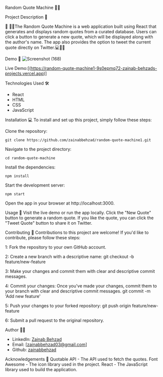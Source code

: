 Random Quote Machine 💬🚀

Project Description 📝

🌟 👩‍💻The Random Quote Machine is a web application built using React that generates and displays random quotes from a curated database. Users can click a button to generate a new quote, which will be displayed along with the author's name. The app also provides the option to tweet the current quote directly on Twitter.💻📝🚀

Demo 📸
![Screenshot (168)](https://github.com/user-attachments/assets/ff1189cb-c560-4e8b-a792-cd25580fe6ac)


Live Demo:[(https://random-quote-machine1-9s0epmq72-zainab-behzads-projects.vercel.app)]



Technologies Used 🛠️
- React
- HTML
- CSS
- JavaScript

Installation 💻
To install and set up this project, simply follow these steps:

Clone the repository: 

    git clone https://github.com/zainabbehzad/random-quote-machine1.git

Navigate to the project directory:

    cd random-quote-machine  

Install the dependencies:

    npm install

Start the development server:

    npm start  

Open the app in your browser at http://localhost:3000.


Usage 🎯
Visit the live demo or run the app locally.
Click the "New Quote" button to generate a random quote.
If you like the quote, you can click the "Tweet Quote" button to share it on Twitter.


Contributing 🤝
Contributions to this project are welcome! If you'd like to contribute, please follow these steps:

1: Fork the repository to your own GitHub account.

2: Create a new branch with a descriptive name:
    git checkout -b feature/new-feature  

3: Make your changes and commit them with clear and descriptive commit messages.

4: Commit your changes: Once you've made your changes, commit them to your branch with clear and descriptive commit messages.
    git commit -m 'Add new feature'

5: Push your changes to your forked repository: 
    git push origin feature/new-feature  

6: Submit a pull request to the original repository.


Author 👩‍💻

- LinkedIn: [Zainab Behzad](https://www.linkedin.com/in/zainab-behzad-3126692b5)
- Email: [zainabbehzad03@gmail.com]
- Github: [zainabbehzad](https://github.com/)



Acknowledgements 🙏
Quotable API - The API used to fetch the quotes.
Font Awesome - The icon library used in the project.
React - The JavaScript library used to build the application.
